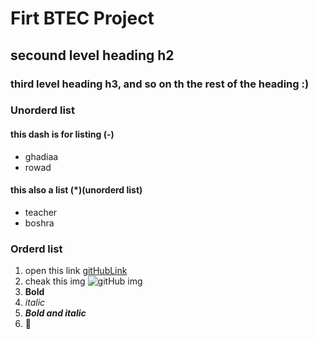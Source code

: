 # Firt BTEC Project
## secound level heading h2
### third level heading h3, and so on th the rest of the heading :)

### Unorderd list
#### this dash is for listing (-)
- ghadiaa
- rowad

#### this also a list (*)(unorderd list)
* teacher 
* boshra

### Orderd list 
1. open this link [gitHubLink](https://github.com/)
2. cheak this img ![gitHub img](https://github.githubassets.com/images/modules/logos_page/Octocat.png)
3. **Bold**
4. *italic*
5. ***Bold and italic***
6. :blowfish:

